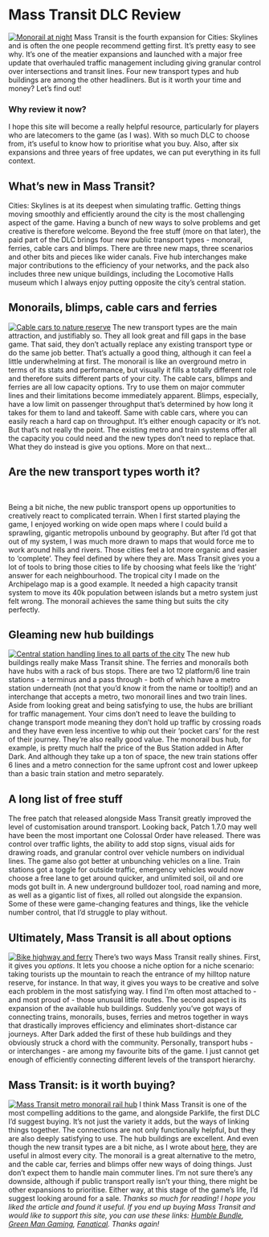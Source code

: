 # Mass Transit DLC Review

[![Monorail at night](https://www.lovecitiesskylines.com/wp-content/uploads/2018/10/monorail-night-skylines.jpg)](https://www.lovecitiesskylines.com/wp-content/uploads/2018/10/monorail-night-skylines.jpg)
Mass Transit is the fourth expansion for Cities: Skylines and is often the one people recommend getting first. It’s pretty easy to see why.
It’s one of the meatier expansions and launched with a major free update that overhauled traffic management including giving granular control over intersections and transit lines. Four new transport types and hub buildings are among the other headliners. But is it worth your time and money? Let’s find out!
### Why review it now?


I hope this site will become a really helpful resource, particularly for players who are latecomers to the game (as I was). With so much DLC to choose from, it’s useful to know how to prioritise what you buy. Also, after six expansions and three years of free updates, we can put everything in its full context.
## What’s new in Mass Transit?


Cities: Skylines is at its deepest when simulating traffic. Getting things moving smoothly and efficiently around the city is the most challenging aspect of the game. Having a bunch of new ways to solve problems and get creative is therefore welcome.
Beyond the free stuff (more on that later), the paid part of the DLC brings four new public transport types - monorail, ferries, cable cars and blimps. There are three new maps, three scenarios and other bits and pieces like wider canals.
Five hub interchanges make major contributions to the efficiency of your networks, and the pack also includes three new unique buildings, including the Locomotive Halls museum which I always enjoy putting opposite the city’s central station.
## Monorails, blimps, cable cars and ferries


[![Cable cars to nature reserve](https://www.lovecitiesskylines.com/wp-content/uploads/2018/10/cable-car-nature-reserve.jpg)](https://www.lovecitiesskylines.com/wp-content/uploads/2018/10/cable-car-nature-reserve.jpg)
The new transport types are the main attraction, and justifiably so. They all look great and fill gaps in the base game. That said, they don’t actually replace any existing transport type or do the same job better.
That’s actually a good thing, although it can feel a little underwhelming at first. The monorail is like an overground metro in terms of its stats and performance, but visually it fills a totally different role and therefore suits different parts of your city.
The cable cars, blimps and ferries are all low capacity options. Try to use them on major commuter lines and their limitations become immediately apparent. Blimps, especially, have a low limit on passenger throughput that’s determined by how long it takes for them to land and takeoff. 
Same with cable cars, where you can easily reach a hard cap on throughput. It’s either enough capacity or it’s not. 
But that’s not really the point. The existing metro and train systems offer all the capacity you could need and the new types don’t need to replace that. What they do instead is give you options. More on that next… 
## Are the new transport types worth it?


 

Being a bit niche, the new public transport opens up opportunities to creatively react to complicated terrain. When I first started playing the game, I enjoyed working on wide open maps where I could build a sprawling, gigantic metropolis unbound by geography. But after I’d got that out of my system, I was much more drawn to maps that would force me to work around hills and rivers. 
Those cities feel a lot more organic and easier to ‘complete’. They feel defined by where they are. Mass Transit gives you a lot of tools to bring those cities to life by choosing what feels like the ‘right’ answer for each neighbourhood.
The tropical city I made on the Archipelago map is a good example. It needed a high capacity transit system to move its 40k population between islands but a metro system just felt wrong. The monorail achieves the same thing but suits the city perfectly.
## Gleaming new hub buildings


[![Central station handling lines to all parts of the city](https://www.lovecitiesskylines.com/wp-content/uploads/2018/10/multiplatform-station-passthrough.jpg)](https://www.lovecitiesskylines.com/wp-content/uploads/2018/10/multiplatform-station-passthrough.jpg)
The new hub buildings really make Mass Transit shine.
The ferries and monorails both have hubs with a rack of bus stops. There are two 12 platform/6 line train stations - a terminus and a pass through - both of which have a metro station underneath (not that you’d know it from the name or tooltip!) and an interchange that accepts a metro, two monorail lines and two train lines.
Aside from looking great and being satisfying to use, the hubs are brilliant for traffic management. Your cims don’t need to leave the building to change transport mode meaning they don’t hold up traffic by crossing roads and they have even less incentive to whip out their ‘pocket cars’ for the rest of their journey.
They’re also really good value. The monorail bus hub, for example, is pretty much half the price of the Bus Station added in After Dark. And although they take up a ton of space, the new train stations offer 6 lines and a metro connection for the same upfront cost and lower upkeep than a basic train station and metro separately.
## A long list of free stuff


The free patch that released alongside Mass Transit greatly improved the level of customisation around transport. Looking back, Patch 1.7.0 may well have been the most important one Colossal Order have released.
There was control over traffic lights, the ability to add stop signs, visual aids for drawing roads, and granular control over vehicle numbers on individual lines. The game also got better at unbunching vehicles on a line.
Train stations got a toggle for outside traffic, emergency vehicles would now choose a free lane to get around quicker, and unlimited soil, oil and ore mods got built in. A new underground bulldozer tool, road naming and more, as well as a gigantic list of fixes, all rolled out alongside the expansion.
Some of these were game-changing features and things, like the vehicle number control, that I’d struggle to play without.
## Ultimately, Mass Transit is all about options


[![Bike highway and ferry](https://www.lovecitiesskylines.com/wp-content/uploads/2018/10/ferry-bike-highway.jpg)](https://www.lovecitiesskylines.com/wp-content/uploads/2018/10/ferry-bike-highway.jpg)
There’s two ways Mass Transit really shines. First, it gives you *options*. It lets you choose a niche option for a niche scenario: taking tourists up the mountain to reach the entrance of my hilltop nature reserve, for instance.
In that way, it gives you ways to be creative and solve each problem in the most satisfying way. I find I’m often most attached to - and most proud of - those unusual little routes.
The second aspect is its expansion of the available hub buildings. Suddenly you’ve got ways of connecting trains, monorails, buses, ferries and metros together in ways that drastically improves efficiency and eliminates short-distance car journeys.
After Dark added the first of these hub buildings and they obviously struck a chord with the community. Personally, transport hubs - or interchanges - are among my favourite bits of the game. I just cannot get enough of efficiently connecting different levels of the transport hierarchy.
## Mass Transit: is it worth buying?


[![Mass Transit metro monorail rail hub](https://www.lovecitiesskylines.com/wp-content/uploads/2018/10/city-centre-hub.jpg)](https://www.lovecitiesskylines.com/wp-content/uploads/2018/10/city-centre-hub.jpg)
I think Mass Transit is one of the most compelling additions to the game, and alongside Parklife, the first DLC I’d suggest buying.
It’s not just the variety it adds, but the ways of linking things together. The connections are not only functionally helpful, but they are also deeply satisfying to use. The hub buildings are excellent.
And even though the new transit types are a bit niche, as I wrote about [here](https://www.lovecitiesskylines.com/quick-guide-every-type-public-transport/), they are useful in almost every city. The monorail is a great alternative to the metro, and the cable car, ferries and blimps offer new ways of doing things. Just don’t expect them to handle main commuter lines.
I’m not sure there’s any downside, although if public transport really isn’t your thing, there might be other expansions to prioritise. Either way, at this stage of the game’s life, I’d suggest looking around for a sale.
*Thanks so much for reading! I hope you liked the article and found it useful. If you end up buying Mass Transit and would like to support this site, you can use these links: [Humble Bundle](https://www.humblebundle.com/store/cities-skylines-mass-transit?partner=twcb), [Green Man Gaming](https://www.greenmangaming.com/games/cities-skylines-mass-transit/?tap_a=1964-996bbb&tap_s=339337-f53b1f), [Fanatical](http://www.anrdoezrs.net/links/8883448/type/dlg/https://www.fanatical.com/en/dlc/cities-skylines-mass-transit). Thanks again!*